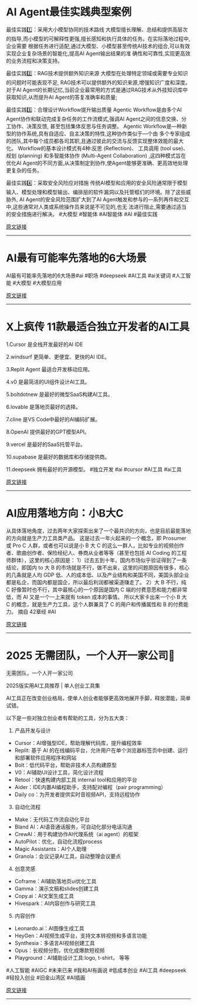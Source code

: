 # AI Agent最佳实践典型案例

最佳实践1️⃣：采用大小模型协同的技术路线
大模型擅长理解、总结和提供高层次的指导,而小模型的可解释性更强,擅长感知和执行具体的任务。在实际落地过程中,企业需要 根据任务进行适配,通过大模型、小模型甚至传统AI技术的组合,可以有效实现企业复杂场景的智能化,提高AI Agent输出结果的准  确性和可靠性,实现更高效的业务流程和决策支持。
	
最佳实践2️⃣：RAG技术提供额外知识来源
大模型在处理特定领域或需要专业知识的问题时可能表现不足,  RAG技术可以提供额外的知识来源,增强知识广度和深度。对于AI     Agent的长期记忆,当前企业最常用的方式是通过RAG技术从外挂知识库中获取知识,从而提升AI Agent的答复准确率和质量;
	
最佳实践3️⃣：合理设计Workflow提升输出质量
Agentic Workflow是由多个AI Agent协作和联动完成复杂任务的工作流模式,强调AI Agent之间的信息交换、分工协作、决策反馈,  甚至包括集体反思与任务调整。 Agentic Workflow是—种新型的协作系统,具有自适应、自主决策的特性,这种协作类似于—个由 多个专家组成的团队,其中每个成员都各司其职,且通过彼此的交流与反馈实现整体效能的最大化。
Workflow的基本设计模式有4种:反思  (Reflection)、  工具调用  (tool use)、  规划  (planning)  和多智能体协作  (Multi-Agent Collaboration)  ,这四种模式旨在优化AI Agent的不同方面,从决策制定到协作,使Agent能够更准确、更高效地处理更复杂的任务。
	
最佳实践4️⃣：采取安全风险应对措施
传统AI模型和应用的安全风险通常限于模型输入、模型处理和模型输出、编排层的软件漏洞以及托管框们的环境。除了这些威胁外,  AI Agent的安全风险范围扩大到了AI Agent触发和参与的—系列再件和交互中,这些通常对人类或系统操作员来说是不可见的,也无 法进行阻止,需要通过适当的安全措施进行解决。
#大模型 #智能体 #AI智能体 #AI #最佳实践

[原文链接](https://www.xiaohongshu.com/explore/680a15bf000000001d00b1ba?xsec_token=ABlMQZVjCR5aXxPtQt0SOvaMwPGfd_k5VzLlQIExJkUPw=&xsec_source=pc_search&source=web_explore_feed)

---

# AI最有可能率先落地的6大场景

AI最有可能率先落地的6大场景﻿#ai﻿ ﻿#职场﻿ ﻿#deepseek﻿ ﻿#AI工具﻿ ﻿#ai关键词﻿ ﻿#人工智能﻿ ﻿#大模型﻿ ﻿#大模型应用

[原文链接](https://www.xiaohongshu.com/explore/67d840b8000000001b024645?xsec_token=ABuLI7xNg8emowKWaOare-sFuTf_7ZjlqlaMLCWLG_80E=&xsec_source=pc_search&source=web_explore_feed)

---

# X上疯传 11款最适合独立开发者的AI工具

1.Cursor
是全栈开发最好的AI IDE
	
2.windsurf
更简单、更便宜、更快的AI IDE。
	
3.Replit
Agent 最适合开发移动应用。
	
4.v0
是最简洁的UI组件设计AI工具。
	
5.boltdotnew
是最好的微型SaaS构建AI工具。
	
6.lovable
是落地页最好的选择。
	
7.cline
是VS Code中最好的AI编码扩展。
	
8.OpenAI
提供最好的GPT模型API。
	
9.vercel
是最好的SaaS托管平台。
	
10.supabase
是最好的数据库和存储提供商。
	
11.deepseek
拥有最好的开源模型。
#独立开发 #ai #cursor #AI工具 #ai工具

[原文链接](https://www.xiaohongshu.com/explore/68065008000000001c01173c?xsec_token=ABWp45mqJvLzvDjAwxNHHJ0eR4PMVQTTpp3UEpuOrPyAU=&xsec_source=pc_search&source=web_explore_feed)

---

# AI应用落地方向：小B大C

从具体落地角度，过去两年大家探索出来了一个最共识的方向，也是目前最能落地的方向就是生产力工具类产品。
这是过去一年火起来的一个概念，即 Prosumer 或 Pro C 人群，或者也可以说是小 B 大 C 的这么一群人，比如专业的视频创作者、歌曲创作者、保险经纪人、券商从业者等等（甚至也包括 AI Coding 的工程师群体），这里的核心原因是：
1）过去五到十年，国内市场似乎验证得到了一条结论，即国内 to 大 B 的市场就是不行，做不出来，这里的问题原因有很多，核心的几条就是人均 GDP 低、人的成本低、以及产业结构和美国不同，美国头部企业都是私企，而国内都是国企，所以最后利润都被渠道赚走了。
2）大 B 不行，纯 C 好像暂时也不行，其中最核心的一个原因是国内 C 端的付费意愿和能力都非常低，而 AI 又是一个一上来就有 token 成本的事情。
所以大家卡出来一个小 B 大 C 的概念，就是生产力工具，这个人群兼具了 C 的用户和传播属性和 B 的付费能力。
摘自 42章经
#AI

[原文链接](https://www.xiaohongshu.com/explore/677f2e59000000001703ea73?xsec_token=ABNZlbHupGlH9QiNtlHXdjssySYV1vziDfAonVCuUWSNA=&xsec_source=pc_search&source=web_explore_feed)

---

# 2025 无需团队，一个人开一家公司🚀

无需团队，一个人开一家公司
	
2025版实用AI工具推荐 | 单人创业工具集
	
AI工具正在改变创业格局，使单人创业者能够更高效地展开手脚，释放潜能，简单试错。
	
以下是一些对独立创业者有帮助的工具，分为五大类：
	
1. 产品开发与设计
* Cursor：AI增强型IDE，帮助理解代码库，提升编程效率
* Replit: 基于 AI 的在线编码平台，允许用户在单个浏览器标签页中创建、运行和部署软件应用程序和网站
* Bolt：低代码平台，帮助非技术人员构建原型
* V0：AI辅助UI设计工具，简化设计流程
* Retool：快速构建内部工具 internal tool和应用的平台
* Aider：IDE内置AI编程助手，支持配对编程（pair programming）
* Daily co：为开发者提供实时音视频API，支持远程协作
	
3. 自动化流程
* Make：无代码工作流自动化平台
* Bland AI：AI语音通话服务，可自动化部分电话沟通
* CrewAI：用于构建协作AI代理系统（ai agent）的框架
* AutoPilot：优化，自动化流程process
* Magic Assistants：AI个人助理
* Granola：会议记录AI工具，自动整理会议要点
	
4. 创意灵感
* Coframe：AI辅助落地页ui优化工具
* Gamma：演示文稿和slides创建工具
* Copy.ai：AI文案生成工具
* Hivespark：AI内容创作与研究工具
	
5. 内容创作
* Leonardo.ai：AI图像生成工具
* HeyGen：AI视频生成平台，支持文本转视频和多语言功能
* Synthesia：多语言AI视频创建工具
* Opus：长视频分割，优化成爆款短视频
* Playground：AI辅助设计工具:logo, t-shirt， 等等
	
#人工智能 #AIGC #未来已来 #我和AI有画说 #低成本创业 #AI工具 #deepseek #轻投入创业 #旧金山湾区 #AI插画

[原文链接](https://www.xiaohongshu.com/explore/67e07aa8000000001b026a27?xsec_token=ABLStwgiWOZvN--eGPxBQavnucm1xEzRDY35nJlkYmbnk=&xsec_source=pc_search&source=web_explore_feed)

---

